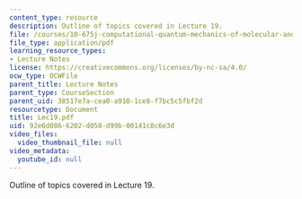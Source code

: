 ```yaml
---
content_type: resource
description: Outline of topics covered in Lecture 19.
file: /courses/10-675j-computational-quantum-mechanics-of-molecular-and-extended-systems-fall-2004/92e6d0866202d058d99b00141c8c6e3d_Lec19.pdf
file_type: application/pdf
learning_resource_types:
- Lecture Notes
license: https://creativecommons.org/licenses/by-nc-sa/4.0/
ocw_type: OCWFile
parent_title: Lecture Notes
parent_type: CourseSection
parent_uid: 38517e7a-cea0-a910-1ce8-f7bc5c5fbf2d
resourcetype: Document
title: Lec19.pdf
uid: 92e6d086-6202-d058-d99b-00141c8c6e3d
video_files:
  video_thumbnail_file: null
video_metadata:
  youtube_id: null
---
```

Outline of topics covered in Lecture 19.